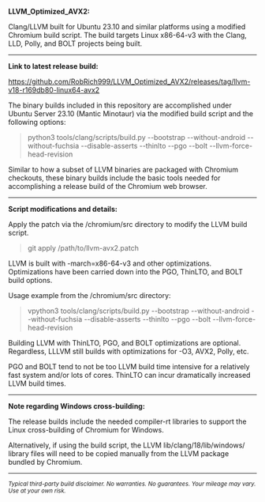 **LLVM_Optimized_AVX2:**

Clang/LLVM built for Ubuntu 23.10 and similar platforms using a modified Chromium build script. The build targets Linux x86-64-v3 with the Clang, LLD, Polly, and BOLT projects being built.

----

**Link to latest release build:**

https://github.com/RobRich999/LLVM_Optimized_AVX2/releases/tag/llvm-v18-r169db80-linux64-avx2

The binary builds included in this repository are accomplished under Ubuntu Server 23.10 (Mantic Minotaur) via the modified build script and the following options:

>python3 tools/clang/scripts/build.py --bootstrap --without-android --without-fuchsia --disable-asserts --thinlto --pgo --bolt --llvm-force-head-revision

Similar to how a subset of LLVM binaries are packaged with Chromium checkouts, these binary builds include the basic tools needed for accomplishing a release build of the Chromium web browser.

----

**Script modifications and details:**

Apply the patch via the /chromium/src directory to modify the LLVM build script.

> git apply /path/to/llvm-avx2.patch

LLVM is built with -march=x86-64-v3 and other optimizations. Optimizations have been carried down into the PGO, ThinLTO, and BOLT build options.

Usage example from the /chromium/src directory:

> vpython3 tools/clang/scripts/build.py --bootstrap --without-android --without-fuchsia --disable-asserts --thinlto --pgo --bolt --llvm-force-head-revision

Building LLVM with ThinLTO, PGO, and BOLT optimizations are optional. Regardless, LLLVM still builds with optimizations for -O3, AVX2, Polly, etc.

PGO and BOLT tend to not be too LLVM build time intensive for a relatively fast system and/or lots of cores. ThinLTO can incur dramatically increased LLVM build times.

****

**Note regarding Windows cross-building:**

The release builds include the needed compiler-rt libraries to support the Linux cross-building of Chromium for Windows.

Alternatively, if using the build script, the LLVM lib/clang/18/lib/windows/ library files will need to be copied manually from the LLVM package bundled by Chromium.

****

<sub>*Typical third-party build disclaimer. No warranties. No guarantees. Your mileage may vary. Use at your own risk.*</sub>
